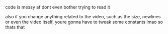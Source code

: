 code is messy af dont even bother trying to read it

also if you change anything related to the video, such as the size, newlines or even the video itself, youre gonna have to tweak some constants lmao so thats that